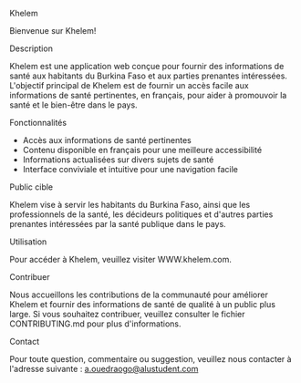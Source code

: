 

 Khelem

Bienvenue sur Khelem!

Description

Khelem est une application web conçue pour fournir des informations de santé aux habitants du Burkina Faso et aux parties prenantes intéressées. L'objectif principal de Khelem est de fournir un accès facile aux informations de santé pertinentes, en français, pour aider à promouvoir la santé et le bien-être dans le pays.

 Fonctionnalités

- Accès aux informations de santé pertinentes
- Contenu disponible en français pour une meilleure accessibilité
- Informations actualisées sur divers sujets de santé
- Interface conviviale et intuitive pour une navigation facile

Public cible

Khelem vise à servir les habitants du Burkina Faso, ainsi que les professionnels de la santé, les décideurs politiques et d'autres parties prenantes intéressées par la santé publique dans le pays.

 Utilisation

Pour accéder à Khelem, veuillez visiter WWW.khelem.com.

 Contribuer

Nous accueillons les contributions de la communauté pour améliorer Khelem et fournir des informations de santé de qualité à un public plus large. Si vous souhaitez contribuer, veuillez consulter le fichier CONTRIBUTING.md pour plus d'informations.

Contact

Pour toute question, commentaire ou suggestion, veuillez nous contacter à l'adresse suivante : a.ouedraogo@alustudent.com
